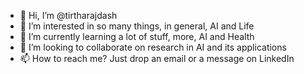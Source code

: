 - 👋 Hi, I’m @tirtharajdash
- 👀 I’m interested in so many things, in general, AI and Life
- 🌱 I’m currently learning a lot of stuff, more, AI and Health
- 💞️ I’m looking to collaborate on research in AI and its applications
- 📫 How to reach me? Just drop an email or a message on LinkedIn

<!---
tirtharajdash/tirtharajdash is a ✨ special ✨ repository because its `README.md` (this file) appears on your GitHub profile.
You can click the Preview link to take a look at your changes.
--->
